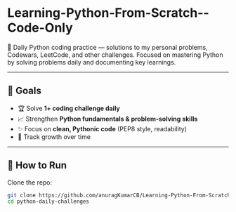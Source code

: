 # Learning-Python-From-Scratch--Code-Only
🐍 Daily Python coding practice — solutions to my personal problems, Codewars, LeetCode, and other challenges. Focused on mastering Python by solving problems daily and documenting key learnings.


---

## 🚀 Goals

- 🏆 Solve **1+ coding challenge daily**  
- 📈 Strengthen **Python fundamentals & problem-solving skills**  
- ✨ Focus on **clean, Pythonic code** (PEP8 style, readability)  
- 🔄 Track growth over time  

---

## 🔨 How to Run

Clone the repo:

```bash
git clone https://github.com/anuragKumarCB/Learning-Python-From-Scratch--Code-Only.git
cd python-daily-challenges

